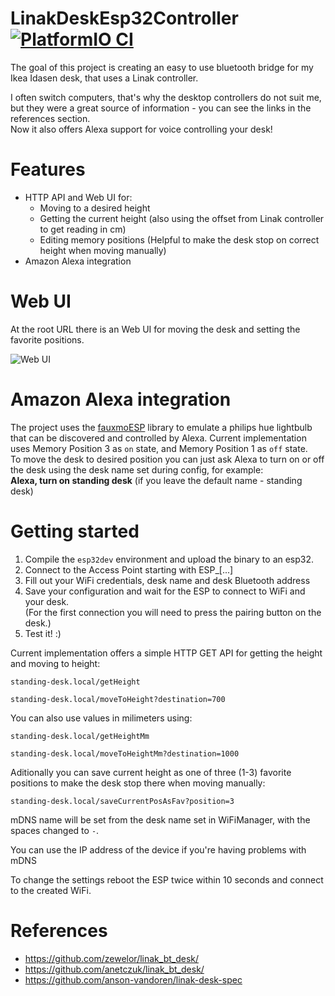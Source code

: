# LinakDeskEsp32Controller [![PlatformIO CI](https://github.com/krzmaz/LinakDeskEsp32Controller/actions/workflows/platformio_ci.yml/badge.svg?branch=main)](https://github.com/krzmaz/LinakDeskEsp32Controller/actions/workflows/platformio_ci.yml)

The goal of this project is creating an easy to use bluetooth bridge for my Ikea Idasen desk, that uses a Linak controller.

I often switch computers, that's why the desktop controllers do not suit me, but they were a great source of information - you can see the links in the references section.  
Now it also offers Alexa support for voice controlling your desk!

# Features
* HTTP API and Web UI for:
   * Moving to a desired height
   * Getting the current height (also using the offset from Linak controller to get reading in cm)
   * Editing memory positions (Helpful to make the desk stop on correct height when moving manually)
* Amazon Alexa integration

# Web UI

At the root URL there is an Web UI for moving the desk and setting the favorite positions.

![Web UI](./webUI.png "Web UI")

# Amazon Alexa integration

The project uses the [fauxmoESP](https://github.com/vintlabs/fauxmoESP) library to emulate a philips hue lightbulb that can be discovered and controlled by Alexa.
Current implementation uses Memory Position 3 as `on` state, and Memory Position 1 as `off` state.  
To move the desk to desired position you can just ask Alexa to turn on or off the desk using the desk name set during config, for example:  
**Alexa, turn on standing desk** (if you leave the default name - standing desk)


# Getting started
1. Compile the `esp32dev` environment and upload the binary to an esp32.
2. Connect to the Access Point starting with ESP_[...]
3. Fill out your WiFi credentials, desk name and desk Bluetooth address
4. Save your configuration and wait for the ESP to connect to WiFi and your desk.  
   (For the first connection you will need to press the pairing button on the desk.)
5. Test it! :)

Current implementation offers a simple HTTP GET API for getting the height and moving to height:
```
standing-desk.local/getHeight
```

```
standing-desk.local/moveToHeight?destination=700
```  
You can also use values in milimeters using:
```
standing-desk.local/getHeightMm
```

```
standing-desk.local/moveToHeightMm?destination=1000
```
Aditionally you can save current height as one of three (1-3) favorite positions to make the desk stop there when moving manually:
```
standing-desk.local/saveCurrentPosAsFav?position=3
``` 

mDNS name will be set from the desk name set in WiFiManager, with the spaces changed to `-`.

You can use the IP address of the device if you're having problems with mDNS

To change the settings reboot the ESP twice within 10 seconds and connect to the created WiFi.

# References
* https://github.com/zewelor/linak_bt_desk/
* https://github.com/anetczuk/linak_bt_desk/
* https://github.com/anson-vandoren/linak-desk-spec